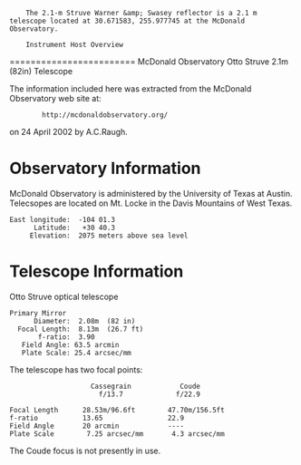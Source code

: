 
        The 2.1-m Struve Warner &amp; Swasey reflector is a 2.1 m telescope located at 30.671583, 255.977745 at the McDonald Observatory.
        
        Instrument Host Overview
========================
  McDonald Observatory Otto Struve 2.1m (82in) Telescope

  The information included here was extracted from the McDonald
  Observatory web site at:

            http://mcdonaldobservatory.org/

  on 24 April 2002 by A.C.Raugh.


Observatory Information
=======================
  McDonald Observatory is administered by the University of Texas
  at Austin.  Telecsopes are located on Mt. Locke in the Davis
  Mountains of West Texas.

    East longitude:  -104 01.3
          Latitude:   +30 40.3
         Elevation:  2075 meters above sea level


  Telescope Information
  =====================
  Otto Struve optical telescope

    Primary Mirror
          Diameter:  2.08m  (82 in)
      Focal Length:  8.13m  (26.7 ft)
           f-ratio:  3.90
       Field Angle: 63.5 arcmin
       Plate Scale: 25.4 arcsec/mm

  The telescope has two focal points:

                        Cassegrain            Coude
                          f/13.7             f/22.9

    Focal Length      28.53m/96.6ft        47.70m/156.5ft
    f-ratio           13.65                22.9
    Field Angle       20 arcmin            ----
    Plate Scale        7.25 arcsec/mm       4.3 arcsec/mm

  The Coude focus is not presently in use.
        